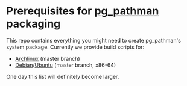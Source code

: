 # Prerequisites for [pg_pathman](https://github.com/postgrespro/pg_pathman) packaging

This repo contains everything you might need to create pg_pathman's system package. Currently we provide build scripts for:

* [Archlinux](https://www.archlinux.org/) (master branch)
* [Debian](https://www.debian.org/)/[Ubuntu](http://www.ubuntu.com/) (master branch, x86-64)

One day this list will definitely become larger.

